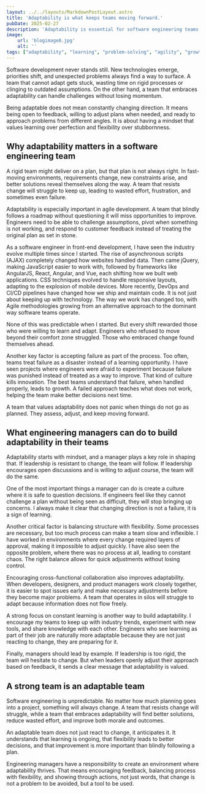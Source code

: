 ```yaml
---
layout: ../../layouts/MarkdownPostLayout.astro
title: 'Adaptability is what keeps teams moving forward.'
pubDate: 2025-02-27
description: 'Adaptability is essential for software engineering teams. A rigid team struggles to evolve, while an adaptable team embraces learning, responds to change, and keeps moving forward without losing momentum.'
image:
    url: 'blogimage8.jpg'
    alt: ''
tags: ["adaptability", "learning", "problem-solving", "agility", "growth", "resilience", "change", "experimentation", "ownership", "flexibility", "risk-management", "continuous-improvement", "teamwork", "failure", "leadership"]
---
```


Software development never stands still. New technologies emerge, priorities shift, and unexpected problems always find a way to surface. A team that cannot adapt gets stuck, wasting time on rigid processes or clinging to outdated assumptions. On the other hand, a team that embraces adaptability can handle challenges without losing momentum.

Being adaptable does not mean constantly changing direction. It means being open to feedback, willing to adjust plans when needed, and ready to approach problems from different angles. It is about having a mindset that values learning over perfection and flexibility over stubbornness.

## Why adaptability matters in a software engineering team

A rigid team might deliver on a plan, but that plan is not always right. In fast-moving environments, requirements change, new constraints arise, and better solutions reveal themselves along the way. A team that resists change will struggle to keep up, leading to wasted effort, frustration, and sometimes even failure.

Adaptability is especially important in agile development. A team that blindly follows a roadmap without questioning it will miss opportunities to improve. Engineers need to be able to challenge assumptions, pivot when something is not working, and respond to customer feedback instead of treating the original plan as set in stone.

As a software engineer in front-end development, I have seen the industry evolve multiple times since I started. The rise of asynchronous scripts (AJAX) completely changed how websites handled data. Then came jQuery, making JavaScript easier to work with, followed by frameworks like AngularJS, React, Angular, and Vue, each shifting how we built web applications. CSS techniques evolved to handle responsive layouts, adapting to the explosion of mobile devices. More recently, DevOps and CI/CD pipelines have changed how we ship and maintain code. It is not just about keeping up with technology. The way we work has changed too, with Agile methodologies growing from an alternative approach to the dominant way software teams operate.

None of this was predictable when I started. But every shift rewarded those who were willing to learn and adapt. Engineers who refused to move beyond their comfort zone struggled. Those who embraced change found themselves ahead.

Another key factor is accepting failure as part of the process. Too often, teams treat failure as a disaster instead of a learning opportunity. I have seen projects where engineers were afraid to experiment because failure was punished instead of treated as a way to improve. That kind of culture kills innovation. The best teams understand that failure, when handled properly, leads to growth. A failed approach teaches what does not work, helping the team make better decisions next time.

A team that values adaptability does not panic when things do not go as planned. They assess, adjust, and keep moving forward.

## What engineering managers can do to build adaptability in their teams

Adaptability starts with mindset, and a manager plays a key role in shaping that. If leadership is resistant to change, the team will follow. If leadership encourages open discussions and is willing to adjust course, the team will do the same.

One of the most important things a manager can do is create a culture where it is safe to question decisions. If engineers feel like they cannot challenge a plan without being seen as difficult, they will stop bringing up concerns. I always make it clear that changing direction is not a failure, it is a sign of learning.

Another critical factor is balancing structure with flexibility. Some processes are necessary, but too much process can make a team slow and inflexible. I have worked in environments where every change required layers of approval, making it impossible to adjust quickly. I have also seen the opposite problem, where there was no process at all, leading to constant chaos. The right balance allows for quick adjustments without losing control.

Encouraging cross-functional collaboration also improves adaptability. When developers, designers, and product managers work closely together, it is easier to spot issues early and make necessary adjustments before they become major problems. A team that operates in silos will struggle to adapt because information does not flow freely.

A strong focus on constant learning is another way to build adaptability. I encourage my teams to keep up with industry trends, experiment with new tools, and share knowledge with each other. Engineers who see learning as part of their job are naturally more adaptable because they are not just reacting to change, they are preparing for it.

Finally, managers should lead by example. If leadership is too rigid, the team will hesitate to change. But when leaders openly adjust their approach based on feedback, it sends a clear message that adaptability is valued.

## A strong team is an adaptable team

Software engineering is unpredictable. No matter how much planning goes into a project, something will always change. A team that resists change will struggle, while a team that embraces adaptability will find better solutions, reduce wasted effort, and improve both morale and outcomes.

An adaptable team does not just react to change, it anticipates it. It understands that learning is ongoing, that flexibility leads to better decisions, and that improvement is more important than blindly following a plan.

Engineering managers have a responsibility to create an environment where adaptability thrives. That means encouraging feedback, balancing process with flexibility, and showing through actions, not just words, that change is not a problem to be avoided, but a tool to be used.
